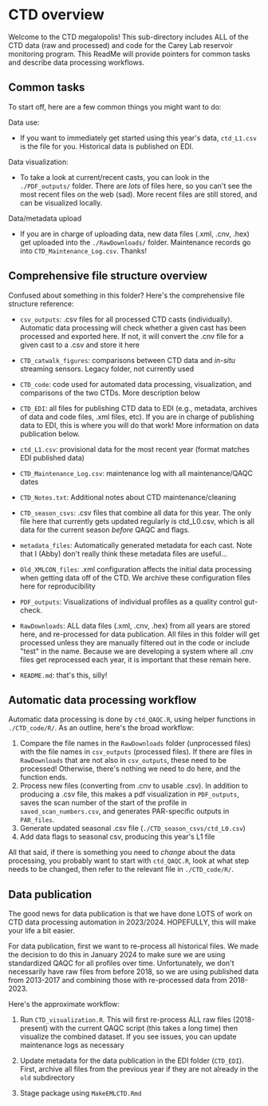 # CTD overview

Welcome to the CTD megalopolis! This sub-directory includes ALL of the CTD data (raw and processed) and code for the Carey Lab reservoir monitoring program. This ReadMe will provide pointers for common tasks and describe data processing workflows.

## Common tasks

To start off, here are a few common things you might want to do:

Data use:

-   If you want to immediately get started using this year's data, `ctd_L1.csv` is the file for you. Historical data is published on EDI.

Data visualization:

-   To take a look at current/recent casts, you can look in the `./PDF_outputs/` folder. There are *lots* of files here, so you can't see the most recent files on the web (sad). More recent files are still stored, and can be visualized locally.

Data/metadata upload

-   If you are in charge of uploading data, new data files (.xml, .cnv, .hex) get uploaded into the `./RawDownloads/` folder. Maintenance records go into `CTD_Maintenance_Log.csv`. Thanks!

## Comprehensive file structure overview

Confused about something in this folder? Here's the comprehensive file structure reference:

-   `csv_outputs`: .csv files for all processed CTD casts (individually). Automatic data processing will check whether a given cast has been processed and exported here. If not, it will convert the .cnv file for a given cast to a .csv and store it here

-   `CTD_catwalk_figures`: comparisons between CTD data and *in-situ* streaming sensors. Legacy folder, not currently used

-   `CTD_code`: code used for automated data processing, visualization, and comparisons of the two CTDs. More description below

-   `CTD_EDI`: all files for publishing CTD data to EDI (e.g., metadata, archives of data and code files, .xml files, etc). If you are in charge of publishing data to EDI, this is where you will do that work! More information on data publication below.

-   `ctd_L1.csv`: provisional data for the most recent year (format matches EDI published data)

-   `CTD_Maintenance_Log.csv`: maintenance log with all maintenance/QAQC dates

-   `CTD_Notes.txt`: Additional notes about CTD maintenance/cleaning

-   `CTD_season_csvs`: .csv files that combine all data for this year. The only file here that currently gets updated regularly is ctd_L0.csv, which is all data for the current season *before* QAQC and flags.

-   `metadata_files`: Automatically generated metadata for each cast. Note that I (Abby) don't really think these metadata files are useful...

-   `Old_XMLCON_files`: .xml configuration affects the initial data processing when getting data off of the CTD. We archive these configuration files here for reproducibility

-   `PDF_outputs`: Visualizations of individual profiles as a quality control gut-check.

-   `RawDownloads`: ALL data files (.xml, .cnv, .hex) from all years are stored here, and re-processed for data publication. All files in this folder will get processed unless they are manually filtered out in the code or include "test" in the name. Because we are developing a system where all .cnv files get reprocessed each year, it is important that these remain here.

-   `README.md`: that's this, silly!

## Automatic data processing workflow

Automatic data processing is done by `ctd_QAQC.R`, using helper functions in `./CTD_code/R/`. As an outline, here's the broad workflow:

1.  Compare the file names in the `RawDownloads` folder (unprocessed files) with the file names in `csv_outputs` (processed files). If there are files in `RawDownloads` that are not also in `csv_outputs`, these need to be processed! Otherwise, there's nothing we need to do here, and the function ends.
2.  Process new files (converting from .cnv to usable .csv). In addition to producing a .csv file, this makes a pdf visualization in `PDF_outputs`, saves the scan number of the start of the profile in `saved_scan_numbers.csv`, and generates PAR-specific outputs in `PAR_files`.
3.  Generate updated seasonal .csv file (`./CTD_season_csvs/ctd_L0.csv`)
4.  Add data flags to seasonal csv, producing this year's L1 file

All that said, if there is something you need to *change* about the data processing, you probably want to start with `ctd_QAQC.R`, look at what step needs to be changed, then refer to the relevant file in `./CTD_code/R/`.

## Data publication

The good news for data publication is that we have done LOTS of work on CTD data processing automation in 2023/2024. HOPEFULLY, this will make your life a bit easier.

For data publication, first we want to re-process all historical files. We made the decision to do this in January 2024 to make sure we are using standardized QAQC for all profiles over time. Unfortunately, we don't necessarily have raw files from before 2018, so we are using published data from 2013-2017 and combining those with re-processed data from 2018-2023.

Here's the approximate workflow:

1.  Run `CTD_visualization.R`. This will first re-process ALL raw files (2018-present) with the current QAQC script (this takes a long time) then visualize the combined dataset. If you see issues, you can update maintenance logs as necessary

2.  Update metadata for the data publication in the EDI folder (`CTD_EDI`). First, archive all files from the previous year if they are not already in the `old` subdirectory

3.  Stage package using `MakeEMLCTD.Rmd`

